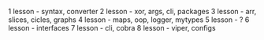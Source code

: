 1 lesson - syntax, converter
2 lesson - xor, args, cli, packages
3 lesson - arr, slices, cicles, graphs
4 lesson - maps, oop, logger, mytypes
5 lesson - ?
6 lesson - interfaces
7 lesson - cli, cobra
8 lesson - viper, configs
